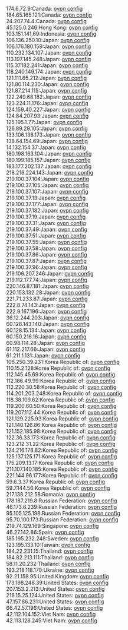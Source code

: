 174.6.72.9:Canada: [ovpn config](vpn/174_6_72_9.ovpn)  
184.65.165.121:Canada: [ovpn config](vpn/184_65_165_121.ovpn)  
24.207.74.4:Canada: [ovpn config](vpn/24_207_74_4.ovpn)  
45.125.0.246:Hong Kong: [ovpn config](vpn/45_125_0_246.ovpn)  
103.151.141.69:Indonesia: [ovpn config](vpn/103_151_141_69.ovpn)  
106.136.250.10:Japan: [ovpn config](vpn/106_136_250_10.ovpn)  
106.176.180.159:Japan: [ovpn config](vpn/106_176_180_159.ovpn)  
110.232.134.107:Japan: [ovpn config](vpn/110_232_134_107.ovpn)  
113.197.145.248:Japan: [ovpn config](vpn/113_197_145_248.ovpn)  
115.37.182.241:Japan: [ovpn config](vpn/115_37_182_241.ovpn)  
118.240.149.174:Japan: [ovpn config](vpn/118_240_149_174.ovpn)  
121.111.65.212:Japan: [ovpn config](vpn/121_111_65_212.ovpn)  
121.80.114.230:Japan: [ovpn config](vpn/121_80_114_230.ovpn)  
121.87.214.115:Japan: [ovpn config](vpn/121_87_214_115.ovpn)  
122.249.68.182:Japan: [ovpn config](vpn/122_249_68_182.ovpn)  
123.224.11.176:Japan: [ovpn config](vpn/123_224_11_176.ovpn)  
124.159.40.227:Japan: [ovpn config](vpn/124_159_40_227.ovpn)  
124.84.207.93:Japan: [ovpn config](vpn/124_84_207_93.ovpn)  
125.195.1.77:Japan: [ovpn config](vpn/125_195_1_77.ovpn)  
126.89.29.105:Japan: [ovpn config](vpn/126_89_29_105.ovpn)  
133.106.138.173:Japan: [ovpn config](vpn/133_106_138_173.ovpn)  
138.64.154.69:Japan: [ovpn config](vpn/138_64_154_69.ovpn)  
14.132.154.37:Japan: [ovpn config](vpn/14_132_154_37.ovpn)  
180.198.163.104:Japan: [ovpn config](vpn/180_198_163_104.ovpn)  
180.199.185.157:Japan: [ovpn config](vpn/180_199_185_157.ovpn)  
183.177.202.137:Japan: [ovpn config](vpn/183_177_202_137.ovpn)  
218.216.224.143:Japan: [ovpn config](vpn/218_216_224_143.ovpn)  
219.100.37.104:Japan: [ovpn config](vpn/219_100_37_104.ovpn)  
219.100.37.105:Japan: [ovpn config](vpn/219_100_37_105.ovpn)  
219.100.37.107:Japan: [ovpn config](vpn/219_100_37_107.ovpn)  
219.100.37.13:Japan: [ovpn config](vpn/219_100_37_13.ovpn)  
219.100.37.177:Japan: [ovpn config](vpn/219_100_37_177.ovpn)  
219.100.37.182:Japan: [ovpn config](vpn/219_100_37_182.ovpn)  
219.100.37.19:Japan: [ovpn config](vpn/219_100_37_19.ovpn)  
219.100.37.31:Japan: [ovpn config](vpn/219_100_37_31.ovpn)  
219.100.37.49:Japan: [ovpn config](vpn/219_100_37_49.ovpn)  
219.100.37.51:Japan: [ovpn config](vpn/219_100_37_51.ovpn)  
219.100.37.55:Japan: [ovpn config](vpn/219_100_37_55.ovpn)  
219.100.37.58:Japan: [ovpn config](vpn/219_100_37_58.ovpn)  
219.100.37.86:Japan: [ovpn config](vpn/219_100_37_86.ovpn)  
219.100.37.87:Japan: [ovpn config](vpn/219_100_37_87.ovpn)  
219.100.37.96:Japan: [ovpn config](vpn/219_100_37_96.ovpn)  
219.106.207.246:Japan: [ovpn config](vpn/219_106_207_246.ovpn)  
219.112.177.74:Japan: [ovpn config](vpn/219_112_177_74.ovpn)  
220.146.87.181:Japan: [ovpn config](vpn/220_146_87_181.ovpn)  
220.153.132.28:Japan: [ovpn config](vpn/220_153_132_28.ovpn)  
221.71.233.87:Japan: [ovpn config](vpn/221_71_233_87.ovpn)  
222.8.74.143:Japan: [ovpn config](vpn/222_8_74_143.ovpn)  
222.9.167.196:Japan: [ovpn config](vpn/222_9_167_196.ovpn)  
36.12.244.203:Japan: [ovpn config](vpn/36_12_244_203.ovpn)  
60.128.143.140:Japan: [ovpn config](vpn/60_128_143_140.ovpn)  
60.128.15.134:Japan: [ovpn config](vpn/60_128_15_134.ovpn)  
60.150.216.16:Japan: [ovpn config](vpn/60_150_216_16.ovpn)  
60.98.114.28:Japan: [ovpn config](vpn/60_98_114_28.ovpn)  
61.112.217.66:Japan: [ovpn config](vpn/61_112_217_66.ovpn)  
61.211.1.131:Japan: [ovpn config](vpn/61_211_1_131.ovpn)  
106.250.39.231:Korea Republic of: [ovpn config](vpn/106_250_39_231.ovpn)  
110.15.2.128:Korea Republic of: [ovpn config](vpn/110_15_2_128.ovpn)  
112.145.45.69:Korea Republic of: [ovpn config](vpn/112_145_45_69.ovpn)  
112.186.49.99:Korea Republic of: [ovpn config](vpn/112_186_49_99.ovpn)  
112.220.30.58:Korea Republic of: [ovpn config](vpn/112_220_30_58.ovpn)  
114.201.203.248:Korea Republic of: [ovpn config](vpn/114_201_203_248.ovpn)  
118.38.109.62:Korea Republic of: [ovpn config](vpn/118_38_109_62.ovpn)  
119.200.60.50:Korea Republic of: [ovpn config](vpn/119_200_60_50.ovpn)  
119.207.112.44:Korea Republic of: [ovpn config](vpn/119_207_112_44.ovpn)  
121.129.225.93:Korea Republic of: [ovpn config](vpn/121_129_225_93.ovpn)  
121.140.126.86:Korea Republic of: [ovpn config](vpn/121_140_126_86.ovpn)  
121.152.185.98:Korea Republic of: [ovpn config](vpn/121_152_185_98.ovpn)  
122.36.33.173:Korea Republic of: [ovpn config](vpn/122_36_33_173.ovpn)  
123.212.31.22:Korea Republic of: [ovpn config](vpn/123_212_31_22.ovpn)  
124.216.178.82:Korea Republic of: [ovpn config](vpn/124_216_178_82.ovpn)  
125.137.125.171:Korea Republic of: [ovpn config](vpn/125_137_125_171.ovpn)  
175.209.13.17:Korea Republic of: [ovpn config](vpn/175_209_13_17.ovpn)  
211.107.140.185:Korea Republic of: [ovpn config](vpn/211_107_140_185.ovpn)  
221.144.96.177:Korea Republic of: [ovpn config](vpn/221_144_96_177.ovpn)  
59.6.3.37:Korea Republic of: [ovpn config](vpn/59_6_3_37.ovpn)  
59.7.144.56:Korea Republic of: [ovpn config](vpn/59_7_144_56.ovpn)  
217.138.212.58:Romania: [ovpn config](vpn/217_138_212_58.ovpn)  
178.187.219.8:Russian Federation: [ovpn config](vpn/178_187_219_8.ovpn)  
46.173.6.239:Russian Federation: [ovpn config](vpn/46_173_6_239.ovpn)  
95.105.125.198:Russian Federation: [ovpn config](vpn/95_105_125_198.ovpn)  
95.70.100.173:Russian Federation: [ovpn config](vpn/95_70_100_173.ovpn)  
219.74.129.169:Singapore: [ovpn config](vpn/219_74_129_169.ovpn)  
46.27.142.86:Spain: [ovpn config](vpn/46_27_142_86.ovpn)  
185.195.232.248:Sweden: [ovpn config](vpn/185_195_232_248.ovpn)  
123.195.133.10:Taiwan: [ovpn config](vpn/123_195_133_10.ovpn)  
184.22.231.15:Thailand: [ovpn config](vpn/184_22_231_15.ovpn)  
184.82.213.111:Thailand: [ovpn config](vpn/184_82_213_111.ovpn)  
58.11.20.232:Thailand: [ovpn config](vpn/58_11_20_232.ovpn)  
193.218.118.170:Ukraine: [ovpn config](vpn/193_218_118_170.ovpn)  
92.21.158.95:United Kingdom: [ovpn config](vpn/92_21_158_95.ovpn)  
173.198.248.39:United States: [ovpn config](vpn/173_198_248_39.ovpn)  
207.153.2.213:United States: [ovpn config](vpn/207_153_2_213.ovpn)  
216.15.25.124:United States: [ovpn config](vpn/216_15_25_124.ovpn)  
47.157.86.231:United States: [ovpn config](vpn/47_157_86_231.ovpn)  
66.42.57.196:United States: [ovpn config](vpn/66_42_57_196.ovpn)  
42.112.104.152:Viet Nam: [ovpn config](vpn/42_112_104_152.ovpn)  
42.113.128.245:Viet Nam: [ovpn config](vpn/42_113_128_245.ovpn)  
